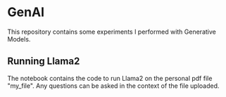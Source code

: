 # GenAI
This repository contains some experiments I performed with Generative Models.

## Running Llama2
The notebook contains the code to run Llama2 on the personal pdf file "my_file".
Any questions can be asked in the context of the file uploaded.
